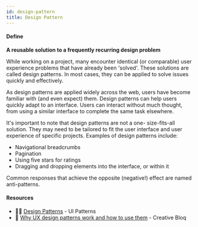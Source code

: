 ```yaml
---
id: design-pattern
title: Design Pattern
---
```


<!-- [![docs-source](https://img.shields.io/badge/SRC-UX%20Companion-blue)](https://play.google.com/store/apps/details?id=com.cyberduck.uxcompanion) -->

#### Define

**A reusable solution to a frequently recurring design problem**

While working on a project, many encounter identical (or comparable) user experience problems that have already been 'solved'. These solutions are called design patterns. In most cases, they can be applied to solve issues quickly and effectively.

As design patterns are applied widely across the web, users have become familiar with (and even expect) them. Design patterns can help users quickly adapt to an interface. Users can interact without much thought, from using a similar interface to complete the same task elsewhere.

It's important to note that design patterns are not a one- size-fits-all solution. They may need to be tailored to fit the user interface and user experience of specific projects. Examples of design patterns include:

* Navigational breadcrumbs
* Pagination
* Using five stars for ratings
* Dragging and dropping elements into the interface, or within it

Common responses that achieve the opposite (negative!) effect are named anti-patterns.

#### Resources

* 🧑‍💻 [Design Patterns](http://ui-patterns.com/patterns) - UI Patterns
* 📃 [Why UX design patterns work and how to use them](http://www.creativebloq.com/web-design/ux-design-patterns-work-91516961) - Creative Bloq